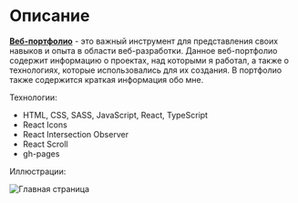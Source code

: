 # Описание

**[Веб-портфолио](https://vlaek.github.io/PortfolioLandingPage/)** - это важный инструмент для представления своих навыков и опыта в области веб-разработки. Данное веб-портфолио содержит информацию о проектах, над которыми я работал, а также о технологиях, которые использовались для их создания. В портфолио также содержится краткая информация обо мне.

Технологии:

- HTML, CSS, SASS, JavaScript, React, TypeScript
- React Icons
- React Intersection Observer
- React Scroll
- gh-pages

Иллюстрации:

![Главная страница]([https://imgur.com/uhkRPLh 'Главная страница')
